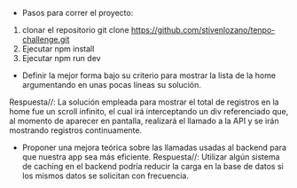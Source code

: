 - Pasos para correr el proyecto:

1. clonar el repositorio git clone https://github.com/stivenlozano/tenpo-challenge.git
2. Ejecutar npm install
3. Ejecutar npm run dev


- Definir la mejor forma bajo su criterio para mostrar la lista de la home
argumentando en unas pocas líneas su solución.

Respuesta//: La solución empleada para mostrar el total de registros en la home fue un scroll infinito, el cual irá interceptando un div referenciado que, al momento de aparecer en pantalla, realizará el llamado a la API y se irán mostrando registros continuamente.


- Proponer una mejora teórica sobre las llamadas usadas al backend para que nuestra app sea más eficiente.
Respuesta//: Utilizar algún sistema de caching en el backend podría reducir la carga en la base de datos si los mismos datos se solicitan con frecuencia.

